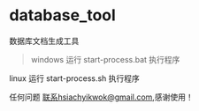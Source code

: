 # database_tool
数据库文档生成工具


> windows 运行 start-process.bat 执行程序

linux 运行 start-process.sh 执行程序

任何问题 联系hsiachyikwok@gmail.com,感谢使用！
